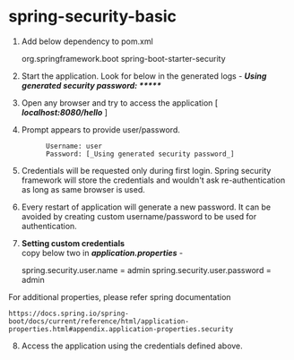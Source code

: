# spring-security-basic
 1. Add below dependency to pom.xml
    
    
    <dependency>
      <groupId>org.springframework.boot</groupId>
      <artifactId>spring-boot-starter-security</artifactId>
    </dependency>
    
 2. Start the application. Look for below in the generated logs -
**_Using generated security password: *****_**

 3. Open any browser and try to access the application [ _**localhost:8080/hello**_ ]
 4. Prompt appears to provide user/password. 

              Username: user
              Password: [_Using generated security password_]
 5. Credentials will be requested only during first login. Spring security framework will store the credentials and wouldn't ask re-authentication as long as same browser is used.
 6. Every restart of application will generate a new password. It can be avoided by creating custom username/password to be used for authentication.
 
 7. **Setting custom credentials**  
    copy below two in _**application.properties**_ -
    
    
    spring.security.user.name = admin
    spring.security.user.password = admin
    
   For additional properties, please refer spring documentation
    
    https://docs.spring.io/spring-boot/docs/current/reference/html/application-properties.html#appendix.application-properties.security 
    
 8. Access the application using the credentials defined above.
 
    